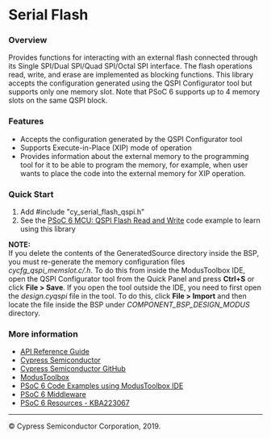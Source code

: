# Serial Flash

### Overview

Provides functions for interacting with an external flash connected through its Single SPI/Dual SPI/Quad SPI/Octal SPI interface. The flash operations read, write, and erase are implemented as blocking functions. This library accepts the configuration generated using the QSPI Configurator tool but supports only one memory slot. Note that PSoC 6 supports up to 4 memory slots on the same QSPI block. 

### Features

* Accepts the configuration generated by the QSPI Configurator tool
* Supports Execute-in-Place (XIP) mode of operation
* Provides information about the external memory to the programming tool for it to be able to program the memory, for example, when user wants to place the code into the external memory for XIP operation. 

### Quick Start
1. Add \#include "cy_serial_flash_qspi.h"
2. See the [PSoC 6 MCU: QSPI Flash Read and Write](https://github.com/cypresssemiconductorco/mtb-example-psoc6-qspi-readwrite) code example to learn using this library

**NOTE:**  
If you delete the contents of the GeneratedSource directory inside the BSP, you must re-generate the memory configuration files *cycfg_qspi_memslot.c/.h*. To do this from inside the ModusToolbox IDE, open the QSPI Configurator tool from the Quick Panel and press **Ctrl+S** or click **File > Save**. If you open the tool outside the IDE, you need to first open the *design.cyqspi* file in the tool. To do this, click **File > Import** and then locate the file inside the BSP under *COMPONENT_BSP_DESIGN_MODUS* directory. 

### More information

* [API Reference Guide](https://cypresssemiconductorco.github.io/serial-flash/html/index.html)
* [Cypress Semiconductor](http://www.cypress.com)
* [Cypress Semiconductor GitHub](https://github.com/cypresssemiconductorco)
* [ModusToolbox](https://www.cypress.com/products/modustoolbox-software-environment)
* [PSoC 6 Code Examples using ModusToolbox IDE](https://github.com/cypresssemiconductorco/Code-Examples-for-ModusToolbox-Software)
* [PSoC 6 Middleware](https://github.com/cypresssemiconductorco/psoc6-middleware)
* [PSoC 6 Resources - KBA223067](https://community.cypress.com/docs/DOC-14644)

---
© Cypress Semiconductor Corporation, 2019.
